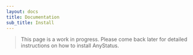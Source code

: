 ```yaml
---
layout: docs
title: Documentation
sub_title: Install
---
```


> This page is a work in progress. Please come back later for detailed instructions on how to install AnyStatus.
